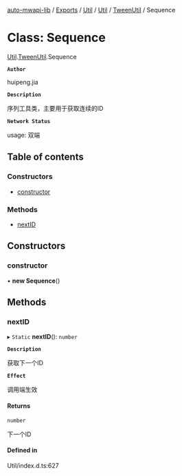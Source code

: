 [auto-mwapi-lib](../README.md) / [Exports](../modules.md) / [Util](../modules/Util.md) / [Util](../modules/Util.Util.md) / [TweenUtil](../modules/Util.Util.TweenUtil.md) / Sequence

# Class: Sequence

[Util](../modules/Util.Util.md).[TweenUtil](../modules/Util.Util.TweenUtil.md).Sequence

**`Author`**

huipeng.jia

**`Description`**

序列工具类，主要用于获取连续的ID

**`Network Status`**

usage: 双端

## Table of contents

### Constructors

- [constructor](Util.Util.TweenUtil.Sequence.md#constructor)

### Methods

- [nextID](Util.Util.TweenUtil.Sequence.md#nextid)

## Constructors

### constructor

• **new Sequence**()

## Methods

### nextID

▸ `Static` **nextID**(): `number`

**`Description`**

获取下一个ID

**`Effect`**

调用端生效

#### Returns

`number`

下一个ID

#### Defined in

Util/index.d.ts:627
